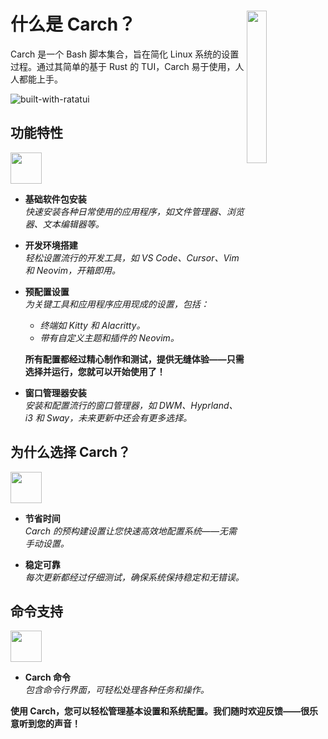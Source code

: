 <h1></h1>

<img
  src="/carch.png"
  width="25%"
  align="right"
 />

<h1>什么是 Carch？</h1>

Carch 是一个 Bash 脚本集合，旨在简化 Linux 系统的设置过程。通过其简单的基于 Rust 的 TUI，Carch 易于使用，人人都能上手。

![built-with-ratatui](https://img.shields.io/badge/BUILT%20WITH-RATATUI-94e2d5?style=for-the-badge&logo=rust&logoColor=89dceb&labelColor=171b22)

## 功能特性
<img src="https://img.icons8.com/?size=80&id=vSx5PNyFqTTo&format=png" width="50" /> 

- **基础软件包安装**  
  *快速安装各种日常使用的应用程序，如文件管理器、浏览器、文本编辑器等。*  

- **开发环境搭建**  
  *轻松设置流行的开发工具，如 VS Code、Cursor、Vim 和 Neovim，开箱即用。*  

- **预配置设置**  
  *为关键工具和应用程序应用现成的设置，包括：*  
  
  - *终端如 Kitty 和 Alacritty。*  
  - *带有自定义主题和插件的 Neovim。*  
  
  **所有配置都经过精心制作和测试，提供无缝体验——只需选择并运行，您就可以开始使用了！**

- **窗口管理器安装**  
  *安装和配置流行的窗口管理器，如 DWM、Hyprland、i3 和 Sway，未来更新中还会有更多选择。*  

## 为什么选择 Carch？
<img src="https://img.icons8.com/?size=80&id=111409&format=png" width="50" />

- **节省时间**  
  *Carch 的预构建设置让您快速高效地配置系统——无需手动设置。*

- **稳定可靠**  
  *每次更新都经过仔细测试，确保系统保持稳定和无错误。*  

## 命令支持 
<img src="https://img.icons8.com/?size=80&id=114423&format=png" width="50" />

- **Carch 命令**  
  *包含命令行界面，可轻松处理各种任务和操作。*  

**使用 Carch，您可以轻松管理基本设置和系统配置。我们随时欢迎反馈——很乐意听到您的声音！**